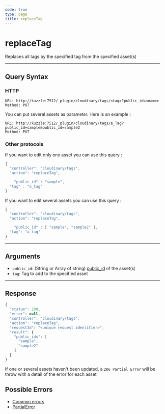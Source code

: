 ```yaml
--- 
code: true
type: page
title: replaceTag
--- 
```


# replaceTag

Replaces all tags by the specified tag from the specified asset(s)

--- 

## Query Syntax 

### HTTP 

```http
URL: http://kuzzle:7512/_plugin/cloudinary/tags/<tag>?public_id=<name>
Method: PUT
```

You can put several assets as parameter. Here is an example :
```http
URL: http://kuzzle:7512/_plugin/cloudinary/tags/a_Tag?public_id=sample&public_id=sample2
Method: PUT
```

### Other protocols 

If you want to edit only one asset you can use this query : 
```js
{
  "controller": "cloudinary/tags",
  "action": "replaceTag",

	"public_id" : "sample",
  "tag" : "a_tag"
}
```

If you want to edit several assets you can use this query : 
```js
{
  "controller": "cloudinary/tags",
  "action": "replaceTag",

	"public_id" : [ "sample", "sample2" ],
  "tag": "a_tag"
}
```
---

## Arguments 

- `public_id`: (String or Array of string) [public_id](https://cloudinary.com/documentation/upload_images#public_id_the_image_identifier) of the asset(s) 
- `tag`: Tag to add to the specified asset

---

## Response 

```js
{
  "status": 200,
  "error": null,
  "controller": "cloudinary/tags",
  "action": "replaceTag",
  "requestId": "<unique request identifier>",
  "result": {
    "public_ids": [
      "sample",
      "sample2"
    ] 
  }
}
```

If one or several assets haven't been updated, a `206 Partial Error` will be throw with a detail of the error for each asset

## Possible Errors 

- [Common errors](/core/1/api/essentials/errors/#common-errors)
- [PartialError](core/1/api/essentials/errors/#specific-errors)